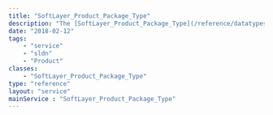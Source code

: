 ```yaml
---
title: "SoftLayer_Product_Package_Type"
description: "The [SoftLayer_Product_Package_Type](/reference/datatypes/SoftLayer_Product_Package_Type) object indicates the type for a service offering (package). The type can be used to filter packages. To find all the available types, call `getAllObjects` on this class. "
date: "2018-02-12"
tags:
    - "service"
    - "sldn"
    - "Product"
classes:
    - "SoftLayer_Product_Package_Type"
type: "reference"
layout: "service"
mainService : "SoftLayer_Product_Package_Type"
---
```

